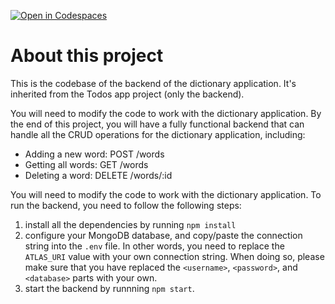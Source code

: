 [![Open in Codespaces](https://classroom.github.com/assets/launch-codespace-2972f46106e565e64193e422d61a12cf1da4916b45550586e14ef0a7c637dd04.svg)](https://classroom.github.com/open-in-codespaces?assignment_repo_id=15961596)
# About this project

This is the codebase of the backend of the dictionary application. It's inherited from the Todos app project (only the backend).

You will need to modify the code to work with the dictionary application. By the end of this project, you will have a fully functional backend that can handle all the CRUD operations for the dictionary application, including:

* Adding a new word: POST /words
* Getting all words: GET /words
* Deleting a word: DELETE /words/:id

You will need to modify the code to work with the dictionary application. To run the backend, you need to follow the following steps:

1. install all the dependencies by running `npm install`
2. configure your MongoDB database, and copy/paste the connection string into the `.env` file. In other words, you need to replace the `ATLAS_URI` value with your own connection string. When doing so, please make sure that you have replaced the `<username>`, `<password>`, and `<database>` parts with your own.
3. start the backend by runnning `npm start`.
